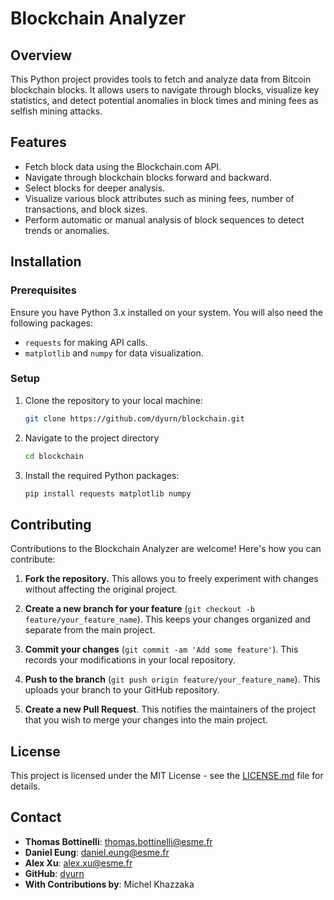 # Blockchain Analyzer

## Overview

This Python project provides tools to fetch and analyze data from Bitcoin blockchain blocks. It allows users to navigate through blocks, visualize key statistics, and detect potential anomalies in block times and mining fees as selfish mining attacks.

## Features

- Fetch block data using the Blockchain.com API.
- Navigate through blockchain blocks forward and backward.
- Select blocks for deeper analysis.
- Visualize various block attributes such as mining fees, number of transactions, and block sizes.
- Perform automatic or manual analysis of block sequences to detect trends or anomalies.

## Installation

### Prerequisites

Ensure you have Python 3.x installed on your system. You will also need the following packages:
- `requests` for making API calls.
- `matplotlib` and `numpy` for data visualization.

### Setup

1. Clone the repository to your local machine:
   ```bash
   git clone https://github.com/dyurn/blockchain.git

2. Navigate to the project directory
    ```bash
    cd blockchain

3. Install the required Python packages:
    ```bash
    pip install requests matplotlib numpy

## Contributing

Contributions to the Blockchain Analyzer are welcome! Here's how you can contribute:

1. **Fork the repository.** This allows you to freely experiment with changes without affecting the original project.

2. **Create a new branch for your feature** (`git checkout -b feature/your_feature_name`). This keeps your changes organized and separate from the main project.

3. **Commit your changes** (`git commit -am 'Add some feature'`). This records your modifications in your local repository.

4. **Push to the branch** (`git push origin feature/your_feature_name`). This uploads your branch to your GitHub repository.

5. **Create a new Pull Request**. This notifies the maintainers of the project that you wish to merge your changes into the main project.

## License

This project is licensed under the MIT License - see the [LICENSE.md](LICENSE.md) file for details.

## Contact

- **Thomas Bottinelli**: thomas.bottinelli@esme.fr
- **Daniel Eung**: daniel.eung@esme.fr
- **Alex Xu**: alex.xu@esme.fr
- **GitHub**: [dyurn](https://github.com/dyurn)
- **With Contributions by**: Michel Khazzaka


